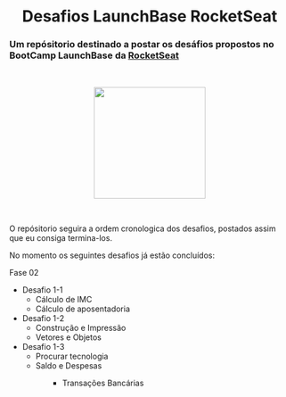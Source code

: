 <h1 align="center">Desafios LaunchBase RocketSeat</h1>
 <h3>Um repósitorio destinado a postar os desáfios propostos no BootCamp LaunchBase da <a href="https://rocketseat.com.br">RocketSeat</a></h3>
 <br>
 <p align="center">
    <img src="https://camo.githubusercontent.com/268b1344409fac98c4eeda520482b6910c4ddcba/68747470733a2f2f73746f726167652e676f6f676c65617069732e636f6d2f676f6c64656e2d77696e642f626f6f7463616d702d6c61756e6368626173652f6c6f676f2e706e67" width="200">
 </p>
 <br>
 <p>O repósitorio seguira a ordem cronologica dos desafios, postados assim que eu consiga termina-los.</p>
 <p>No momento os seguintes desafios já estão concluídos:</p>
 <p>Fase 02</p>
<ul>
    <li>Desafio 1-1
    <ul>
        <li>Cálculo de IMC
        <li>Cálculo de aposentadoria
    </ul>
    <li>Desafio 1-2
    <ul>
        <li>Construção e Impressão
        <li>Vetores e Objetos
    </ul>
    <li>Desafio 1-3
    <ul>
        <li>Procurar tecnologia
        <li>Saldo e Despesas
    <ul>
    <ul>
        <li>Transações Bancárias 
    <ul>
</ul>

